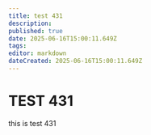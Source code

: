 ```yaml
---
title: test 431
description: 
published: true
date: 2025-06-16T15:00:11.649Z
tags: 
editor: markdown
dateCreated: 2025-06-16T15:00:11.649Z
---
```


# TEST 431
this is test 431
